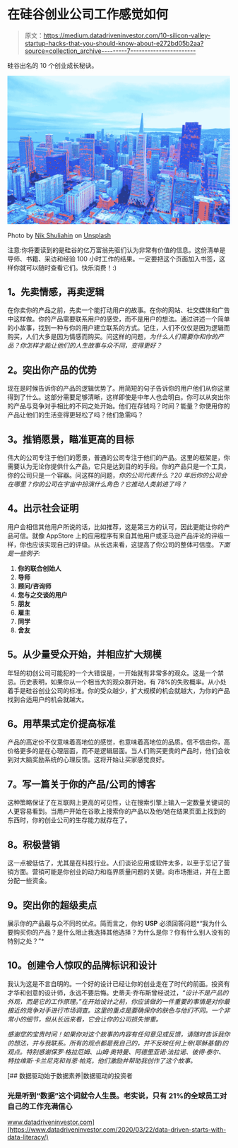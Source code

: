 # 在硅谷创业公司工作感觉如何

> 原文：<https://medium.datadriveninvestor.com/10-silicon-valley-startup-hacks-that-you-should-know-about-e272bd05b2aa?source=collection_archive---------7----------------------->

硅谷出名的 10 个创业成长秘诀。

![](img/a5e183e655938417933bc3f07d72a730.png)

Photo by [Nik Shuliahin](https://unsplash.com/@tjump?utm_source=unsplash&utm_medium=referral&utm_content=creditCopyText) on [Unsplash](https://unsplash.com/s/photos/silicon-valley?utm_source=unsplash&utm_medium=referral&utm_content=creditCopyText)

注意:你将要读到的是硅谷的亿万富翁先驱们认为非常有价值的信息。这份清单是导师、书籍、采访和经验 100 小时工作的结果。一定要把这个页面加入书签，这样你就可以随时查看它们。快乐消费！:)

## **1。先卖情感，再卖逻辑**

在你卖你的产品之前，先卖一个能打动用户的故事。在你的网站、社交媒体和广告中这样做。你的产品需要联系用户的感受，而不是用户的想法。通过讲述一个简单的小故事，找到一种与你的用户建立联系的方式。记住，人们不仅仅是因为逻辑而购买，人们大多是因为情感而购买。问这样的问题，*为什么人们需要你和你的产品？你怎样才能让他们的人生故事与众不同，变得更好？*

## **2。突出你产品的优势**

现在是时候告诉你的产品的逻辑优势了。用简短的句子告诉你的用户他们从你这里得到了什么。这部分需要足够清晰，这样即使是中年人也会明白。你可以从突出你的产品与竞争对手相比的不同之处开始。他们在存钱吗？时间？能量？你使用你的产品让他们的生活变得更轻松了吗？他们急需吗？

## **3。推销愿景，瞄准更高的目标**

伟大的公司专注于他们的愿景，普通的公司专注于他们的产品。这里的框架是，你需要认为无论你提供什么产品，它只是达到目的的手段。你的产品只是一个工具，你的公司只是一个容器。问这样的问题，*你的公司代表什么？20 年后你的公司会在哪里？你的公司在宇宙中扮演什么角色？它推动人类前进了吗？*

## **4。出示社会证明**

用户会相信其他用户所说的话，比如推荐，这是第三方的认可，因此更能让你的产品可信。就像 AppStore 上的应用程序有来自其他用户或亚马逊产品评论的评级一样，你也应该实现自己的评级。从长远来看，这提高了你公司的整体可信度。*下面是一些例子:*

1.  **你的联合创始人**
2.  **导师**
3.  **顾问/咨询师**
4.  **您与之交谈的用户**
5.  **朋友**
6.  **雇主**
7.  **同学**
8.  **舍友**

## **5。从少量受众开始，并相应扩大规模**

年轻的初创公司可能犯的一个大错误是，一开始就有非常多的观众。这是一个禁忌。历史表明，如果你从一个相当大的观众群开始，有 78%的失败概率。从小处着手是硅谷创业公司的标准。你的受众越少，扩大规模的机会就越大，为你的产品找到合适用户的机会就越大。

## **6。用苹果式定价提高标准**

产品的高定价不仅意味着高地位的感觉，也意味着高地位的品质。信不信由你，高价格更多的是在心理层面，而不是逻辑层面。当人们购买更贵的产品时，他们会收到对大脑奖励系统的心理反馈。这将开始让买家感觉良好。

## **7。写一篇关于你的产品/公司的博客**

这种策略保证了在互联网上更高的可见性，让在搜索引擎上输入一定数量关键词的人更容易看到。当用户开始在谷歌上搜索你的产品以及他/她在结果页面上找到的东西时，你的创业公司的生存能力就存在了。

## **8。积极营销**

这一点被低估了，尤其是在科技行业。人们谈论应用或软件太多，以至于忘记了营销方面。营销可能是你创业的动力和临界质量问题的关键。向市场推进，并在上面分配一些资金。

## **9。突出你的超级卖点**

展示你的产品最与众不同的优点。简而言之，你的 **USP** 必须回答问题*“我为什么要购买你的产品？是什么阻止我选择其他选择？为什么是你？你有什么别人没有的特别之处？”*

## **10。创建令人惊叹的品牌标识和设计**

我认为这是不言自明的。一个好的设计已经让你的创业走在了时代的前面。投资有才华和创意的设计师，永远不要后悔。史蒂夫·乔布斯曾经说过，*“设计不是产品的外观，而是它的工作原理。”在开始设计之前，你应该做的一件重要的事情是对你最接近的竞争对手进行市场调查。这里的重点是要确保你的肤色与他们不同。一个非常小的细节，但从长远来看，它会让你的公司损失惨重。*

*感谢您的宝贵时间！如果你对这个故事的内容有任何意见或反馈，请随时告诉我你的想法，并与我联系。所有的观点都是我自己的，并不反映任何上帝(耶稣基督)的观点。特别感谢保罗·格拉厄姆、山姆·奥特曼、阿德里亚诺·法拉诺、彼得·泰尔、特拉维斯·卡兰尼克和肖恩·帕克，他们激励并帮助我创作了这个故事。*

[](https://www.datadriveninvestor.com/2020/03/22/data-driven-starts-with-data-literacy/) [## 数据驱动始于数据素养|数据驱动的投资者

### 光是听到“数据”这个词就令人生畏。老实说，只有 21%的全球员工对自己的工作充满信心

www.datadriveninvestor.com](https://www.datadriveninvestor.com/2020/03/22/data-driven-starts-with-data-literacy/)